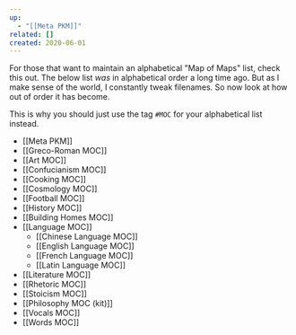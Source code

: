 ```yaml
---
up:
  - "[[Meta PKM]]"
related: []
created: 2020-06-01
---
```


For those that want to maintain an alphabetical "Map of Maps" list, check this out. The below list *was* in alphabetical order a long time ago. But as I make sense of the world, I constantly tweak filenames. So now look at how out of order it has become. 

This is why you should just use the tag `#MOC` for your alphabetical list instead.

- [[Meta PKM]]
- [[Greco-Roman MOC]]
- [[Art MOC]]
- [[Confucianism MOC]]
- [[Cooking MOC]]
- [[Cosmology MOC]]
- [[Football MOC]]
- [[History MOC]]
- [[Building Homes MOC]]
- [[Language MOC]]
	- [[Chinese Language MOC]]
	- [[English Language MOC]]
	- [[French Language MOC]]
	- [[Latin Language MOC]]
- [[Literature MOC]]
- [[Rhetoric MOC]]
- [[Stoicism MOC]]
- [[Philosophy MOC (kit)]]
- [[Vocals MOC]]
- [[Words MOC]]